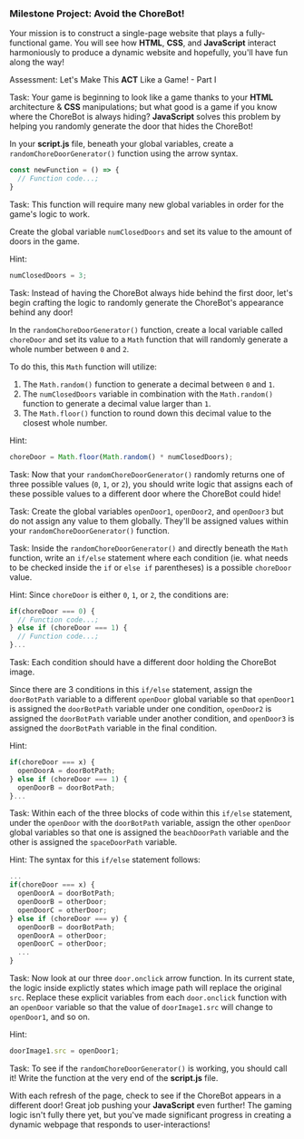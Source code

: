 ### Milestone Project: Avoid the ChoreBot!

Your mission is to construct a single-page website that plays a fully-functional game. You will see how __HTML__, __CSS__, and __JavaScript__ interact harmoniously to produce a dynamic website and hopefully, you'll have fun along the way!

Assessment: Let's Make This __ACT__ Like a Game! - Part I

Task: Your game is beginning to look like a game thanks to your __HTML__ architecture & __CSS__ manipulations; but what good is a game if you know where the ChoreBot is always hiding? __JavaScript__ solves this problem by helping you randomly generate the door that hides the ChoreBot! 

In your __script.js__ file, beneath your global variables, create a `randomChoreDoorGenerator()` function using the arrow syntax.

```js
const newFunction = () => {
  // Function code...;
}
```

Task: This function will require many new global variables in order for the game's logic to work. 

Create the global variable `numClosedDoors` and set its value to the amount of doors in the game.

Hint: 
```js
numClosedDoors = 3;
```

Task: Instead of having the ChoreBot always hide behind the first door, let's begin crafting the logic to randomly generate the ChoreBot's appearance behind any door!

In the `randomChoreDoorGenerator()` function, create a local variable called `choreDoor` and set its value to a `Math` function that will randomly generate a whole number between `0` and `2`.

To do this, this `Math` function will utilize:

1. The `Math.random()` function to generate a decimal between `0` and `1`.
2. The `numClosedDoors` variable in combination with the `Math.random()` function to generate a decimal value larger than `1`.
3. The `Math.floor()` function to round down this decimal value to the closest whole number. 

Hint: 
```js
choreDoor = Math.floor(Math.random() * numClosedDoors);
```

Task: Now that your `randomChoreDoorGenerator()` randomly returns one of three possible values (`0`, `1`, or `2`), you should write logic that assigns each of these possible values to a different door where the ChoreBot could hide!

Task: Create the global variables `openDoor1`, `openDoor2`, and `openDoor3` but do not assign any value to them globally. They'll be assigned values within your `randomChoreDoorGenerator()` function.

Task: Inside the `randomChoreDoorGenerator()` and directly beneath the `Math` function, write an `if/else` statement where each condition (ie. what needs to be checked inside the `if` or `else if` parentheses) is a possible `choreDoor` value. 

Hint: Since `choreDoor` is either `0`, `1`, or `2`, the conditions are:
```js 
if(choreDoor === 0) {
  // Function code...;
} else if (choreDoor === 1) { 
  // Function code...;
}...
```

Task: Each condition should have a different door holding the ChoreBot image.

Since there are 3 conditions in this `if/else` statement, assign the `doorBotPath` variable to a different `openDoor` global variable so that `openDoor1` is assigned the `doorBotPath` variable under one condition, `openDoor2` is assigned the `doorBotPath` variable under another condition, and `openDoor3` is assigned the `doorBotPath` variable in the final condition.

Hint:
```js 
if(choreDoor === x) {
  openDoorA = doorBotPath;
} else if (choreDoor === 1) { 
  openDoorB = doorBotPath;
}...
```

Task: Within each of the three blocks of code within this `if/else` statement, under the `openDoor` with the `doorBotPath` variable, assign the other `openDoor` global variables so that one is assigned the `beachDoorPath` variable and the other is assigned the `spaceDoorPath` variable.

Hint: The syntax for this `if/else` statement follows:
```js
...
if(choreDoor === x) {
  openDoorA = doorBotPath;
  openDoorB = otherDoor;
  openDoorC = otherDoor;
} else if (choreDoor === y) {
  openDoorB = doorBotPath;
  openDoorA = otherDoor;
  openDoorC = otherDoor;
  ...
} 
```

Task: Now look at our three `door.onclick` arrow function. In its current state, the logic inside explictly states which image path will replace the original `src`. Replace these explicit variables from each `door.onclick` function with an `openDoor` variable so that the value of `doorImage1.src` will change to `openDoor1`, and so on. 

Hint: 

```js
doorImage1.src = openDoor1;
```

Task: To see if the `randomChoreDoorGenerator()` is working, you should call it! Write the function at the very end of the __script.js__ file.

With each refresh of the page, check to see if the ChoreBot appears in a different door! Great job pushing your __JavaScript__ even further! The gaming logic isn't fully there yet, but you've made significant progress in creating a dynamic webpage that responds to user-interactions!